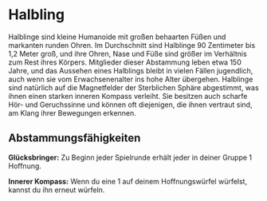 # Halbling
Halblinge sind kleine Humanoide mit großen behaarten Füßen und markanten runden Ohren.
Im Durchschnitt sind Halblinge 90 Zentimeter bis 1,2 Meter groß, und ihre Ohren, Nase und Füße sind größer im Verhältnis zum Rest ihres Körpers.
Mitglieder dieser Abstammung leben etwa 150 Jahre, und das Aussehen eines Halblings bleibt in vielen Fällen jugendlich, auch wenn sie vom Erwachsenenalter ins hohe Alter übergehen.
Halblinge sind natürlich auf die Magnetfelder der Sterblichen Sphäre abgestimmt, was ihnen einen starken inneren Kompass verleiht.
Sie besitzen auch scharfe Hör- und Geruchssinne und können oft diejenigen, die ihnen vertraut sind, am Klang ihrer Bewegungen erkennen.

## Abstammungsfähigkeiten
**Glücksbringer:** Zu Beginn jeder Spielrunde erhält jeder in deiner Gruppe 1 Hoffnung.

**Innerer Kompass:** Wenn du eine 1 auf deinem Hoffnungswürfel würfelst, kannst du ihn erneut würfeln.
